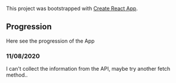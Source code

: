 This project was bootstrapped with [Create React App](https://github.com/facebook/create-react-app).

## Progression

Here see the progression of the App

### 11/08/2020

I can't collect the information from the API, maybe try another fetch method..<br />



